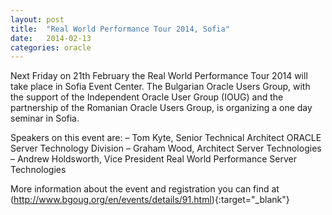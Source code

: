 ```yaml
---
layout: post
title:  "Real World Performance Tour 2014, Sofia"
date:   2014-02-13
categories: oracle
---
```


Next Friday on 21th February the Real World Performance Tour 2014 will take place in Sofia Event Center.
The Bulgarian Oracle Users Group, with the support of the Independent Oracle User Group (IOUG) and the partnership of the Romanian Oracle Users Group, is organizing a one day seminar in Sofia.

Speakers on this event are:
    – Tom Kyte, Senior Technical Architect ORACLE Server Technology Division
    – Graham Wood, Architect Server Technologies
    – Andrew Holdsworth, Vice President Real World Performance Server Technologies

More information about the event and registration you can find at (http://www.bgoug.org/en/events/details/91.html){:target="_blank"}